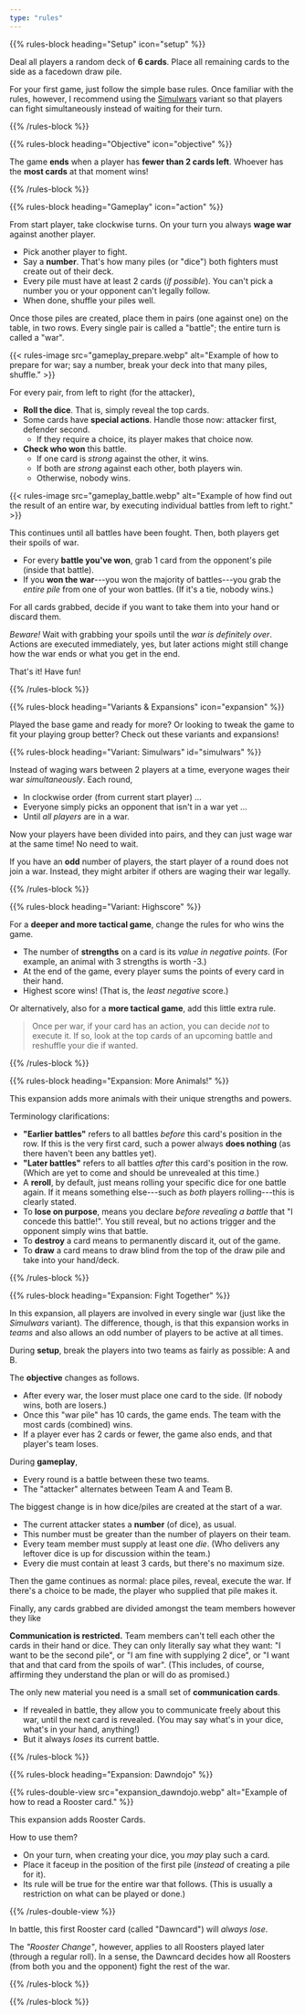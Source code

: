 ```yaml
---
type: "rules"
---
```


{{% rules-block heading="Setup" icon="setup" %}}

Deal all players a random deck of **6 cards**. Place all remaining cards to the side as a facedown draw pile.

For your first game, just follow the simple base rules. Once familiar with the rules, however, I recommend using the [Simulwars](#simulwars) variant so that players can fight simultaneously instead of waiting for their turn.

{{% /rules-block %}}

{{% rules-block heading="Objective" icon="objective" %}}

The game **ends** when a player has **fewer than 2 cards left**. Whoever has the **most cards** at that moment wins!

{{% /rules-block %}}

{{% rules-block heading="Gameplay" icon="action" %}}

From start player, take clockwise turns. On your turn you always **wage war** against another player.

* Pick another player to fight.
* Say a **number**. That's how many piles (or "dice") both fighters must create out of their deck. 
* Every pile must have at least 2 cards (_if possible_). You can't pick a number you or your opponent can't legally follow.
* When done, shuffle your piles well.

Once those piles are created, place them in pairs (one against one) on the table, in two rows. Every single pair is called a "battle"; the entire turn is called a "war".

{{< rules-image src="gameplay_prepare.webp" alt="Example of how to prepare for war; say a number, break your deck into that many piles, shuffle." >}}

For every pair, from left to right (for the attacker), 

* **Roll the dice**. That is, simply reveal the top cards.
* Some cards have **special actions**. Handle those now: attacker first, defender second.
  * If they require a choice, its player makes that choice now.
* **Check who won** this battle. 
  * If one card is _strong_ against the other, it wins.
  * If both are _strong_ against each other, both players win.
  * Otherwise, nobody wins.

{{< rules-image src="gameplay_battle.webp" alt="Example of how find out the result of an entire war, by executing individual battles from left to right." >}}

This continues until all battles have been fought. Then, both players get their spoils of war.

* For every **battle you've won**, grab 1 card from the opponent's pile (inside that battle).
* If you **won the war**---you won the majority of battles---you grab the _entire pile_ from one of your won battles. (If it's a tie, nobody wins.)

For all cards grabbed, decide if you want to take them into your hand or discard them.

_Beware!_ Wait with grabbing your spoils until the _war is definitely over_. Actions are executed immediately, yes, but later actions might still change how the war ends or what you get in the end.

That's it! Have fun!

{{% /rules-block %}}

{{% rules-block heading="Variants & Expansions" icon="expansion" %}}

Played the base game and ready for more? Or looking to tweak the game to fit your playing group better? Check out these variants and expansions!

{{% rules-block heading="Variant: Simulwars" id="simulwars" %}}

Instead of waging wars between 2 players at a time, everyone wages their war _simultaneously_. Each round,

* In clockwise order (from current start player) ...
* Everyone simply picks an opponent that isn't in a war yet ...
* Until _all players_ are in a war. 

Now your players have been divided into pairs, and they can just wage war at the same time! No need to wait.

If you have an **odd** number of players, the start player of a round does not join a war. Instead, they might arbiter if others are waging their war legally.

{{% /rules-block %}}

{{% rules-block heading="Variant: Highscore" %}}

For a **deeper and more tactical game**, change the rules for who wins the game.

* The number of **strengths** on a card is its _value in negative points_. (For example, an animal with 3 strengths is worth -3.)
* At the end of the game, every player sums the points of every card in their hand. 
* Highest score wins! (That is, the _least negative_ score.)

Or alternatively, also for a **more tactical game**, add this little extra rule.

> Once per war, if your card has an action, you can decide _not_ to execute it. If so, look at the top cards of an upcoming battle and reshuffle your die if wanted.

{{% /rules-block %}}

{{% rules-block heading="Expansion: More Animals!" %}}

This expansion adds more animals with their unique strengths and powers.

Terminology clarifications:

* **"Earlier battles"** refers to all battles _before_ this card's position in the row. If this is the very first card, such a power always **does nothing** (as there haven't been any battles yet).
* **"Later battles"** refers to all battles _after_ this card's position in the row. (Which are yet to come and should be unrevealed at this time.)
* A **reroll**, by default, just means rolling your specific dice for one battle again. If it means something else---such as _both_ players rolling---this is clearly stated.
* To **lose on purpose**, means you declare _before revealing a battle_ that "I concede this battle!". You still reveal, but no actions trigger and the opponent simply wins that battle.
* To **destroy** a card means to permanently discard it, out of the game.
* To **draw** a card means to draw blind from the top of the draw pile and take into your hand/deck.

{{% /rules-block %}}

{{% rules-block heading="Expansion: Fight Together" %}}

In this expansion, all players are involved in every single war (just like the _Simulwars_ variant). The difference, though, is that this expansion works in _teams_ and also allows an odd number of players to be active at all times.

During **setup**, break the players into two teams as fairly as possible: A and B.

The **objective** changes as follows.
* After every war, the loser must place one card to the side. (If nobody wins, both are losers.)
* Once this "war pile" has 10 cards, the game ends. The team with the most cards (combined) wins.
* If a player ever has 2 cards or fewer, the game also ends, and that player's team loses.

During **gameplay**,
* Every round is a battle between these two teams. 
* The "attacker" alternates between Team A and Team B.

The biggest change is in how dice/piles are created at the start of a war.

* The current attacker states a **number** (of dice), as usual. 
* This number must be greater than the number of players on their team.
* Every team member must supply at least one _die_. (Who delivers any leftover dice is up for discussion within the team.)
* Every die must contain at least 3 cards, but there's no maximum size.

Then the game continues as normal: place piles, reveal, execute the war. If there's a choice to be made, the player who supplied that pile makes it.

Finally, any cards grabbed are divided amongst the team members however they like

**Communication is restricted.** Team members can't tell each other the cards in their hand or dice. They can only literally say what they want: "I want to be the second pile", or "I am fine with supplying 2 dice", or "I want that and that card from the spoils of war". (This includes, of course, affirming they understand the plan or will do as promised.)

The only new material you need is a small set of **communication cards**.

* If revealed in battle, they allow you to communicate freely about this war, until the next card is revealed. (You may say what's in your dice, what's in your hand, anything!)
* But it always _loses_ its current battle.

{{% /rules-block %}}

{{% rules-block heading="Expansion: Dawndojo" %}}

{{% rules-double-view src="expansion_dawndojo.webp" alt="Example of how to read a Rooster card." %}}

This expansion adds Rooster Cards.

How to use them?

* On your turn, when creating your dice, you _may_ play such a card.
* Place it faceup in the position of the first pile (_instead_ of creating a pile for it).
* Its rule will be true for the entire war that follows. (This is usually a restriction on what can be played or done.)

{{% /rules-double-view %}}

In battle, this first Rooster card (called "Dawncard") will _always lose_. 

The _"Rooster Change"_, however, applies to all Roosters played later (through a regular roll). In a sense, the Dawncard decides how all Roosters (from both you and the opponent) fight the rest of the war.

{{% /rules-block %}}

{{% /rules-block %}}

